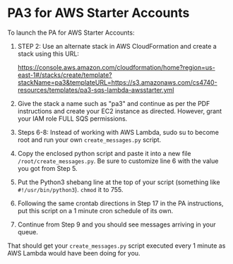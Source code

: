 # PA3 for AWS Starter Accounts

To launch the PA for AWS Starter Accounts:

1. STEP 2: Use an alternate stack in AWS CloudFormation and create a stack using this URL: 

    https://console.aws.amazon.com/cloudformation/home?region=us-east-1#/stacks/create/template?stackName=pa3&templateURL=https://s3.amazonaws.com/cs4740-resources/templates/pa3-sqs-lambda-awsstarter.yml

2. Give the stack a name such as "pa3" and continue as per the PDF instructions and create your EC2 instance as directed. However, grant your IAM role FULL SQS permissions.
3. Steps 6-8: Instead of working with AWS Lambda, sudo su to become root and run your own `create_messages.py` script.
4. Copy the enclosed python script and paste it into a new file `/root/create_messages.py`. Be sure to customize line 6 with the value you got from Step 5.
5. Put the Python3 shebang line at the top of your script (something like `#!/usr/bin/python3`). `chmod` it to 755.
6. Following the same crontab directions in Step 17 in the PA instructions, put this script on a 1 minute cron schedule of its own.
7. Continue from Step 9 and you should see messages arriving in your queue.

That should get your `create_messages.py` script executed every 1 minute as AWS Lambda would have been doing for you.
